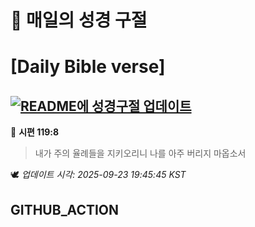 # 🙏 매일의 성경 구절
# [Daily Bible verse]
## [![README에 성경구절 업데이트](https://github.com/DONGSUKA/first_test/actions/workflows/update-readme-bible.yml/badge.svg)](https://github.com/DONGSUKA/first_test/actions/workflows/update-readme-bible.yml)
<!-- START_BIBLE_VERSE -->
📖 **시편 119:8**
> 내가 주의 율례들을 지키오리니 나를 아주 버리지 마옵소서

🕊️ _업데이트 시각: 2025-09-23 19:45:45 KST_
  <!-- END_BIBLE_VERSE -->
## GITHUB_ACTION

